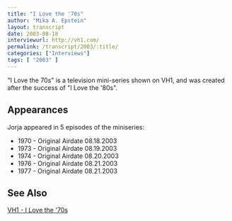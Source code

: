 ```yaml
---
title: "I Love the '70s"
author: "Mika A. Epstein"
layout: transcript
date: 2003-08-18
interviewurl: http://vh1.com/
permalink: /transcript/2003/:title/
categories: ["Interviews"]
tags: [ "2003" ]
---
```


"I Love the 70s" is a television mini-series shown on VH1, and was created after the success of "I Love the '80s".

## Appearances

Jorja appeared in 5 episodes of the miniseries:

* 1970 - Original Airdate 08.18.2003
* 1973 - Original Airdate 08.19.2003
* 1974 - Original Airdate 08.20.2003
* 1976 - Original Airdate 08.21.2003
* 1977 - Original Airdate 08.21.2003

## See Also

[VH1 - I Love the '70s](http://www.vh1.com/shows/dyn/i\_love\_the_70s/series.jhtml)
